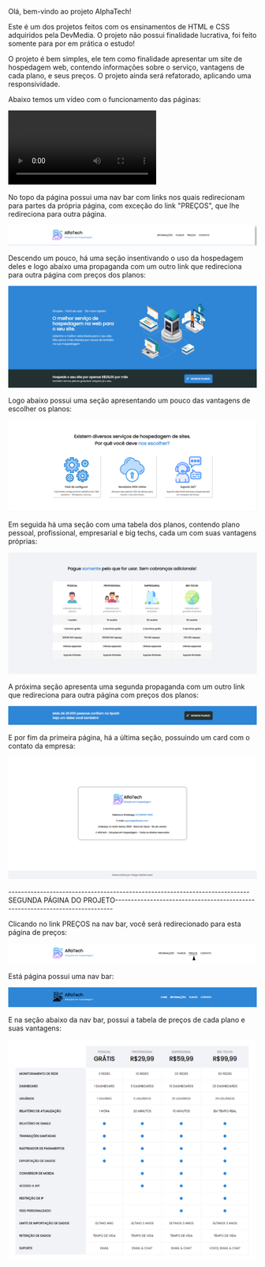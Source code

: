 Olá, bem-vindo ao projeto AlphaTech!

Este é um dos projetos feitos com os ensinamentos de HTML e CSS adquiridos pela DevMedia. O projeto não possui finalidade lucrativa, foi feito somente para por em prática o estudo!

O projeto é bem simples, ele tem como finalidade apresentar um site de hospedagem web, contendo informações sobre o serviço, vantagens de cada plano, e seus preços. O projeto ainda será refatorado, aplicando uma responsividade.


Abaixo temos um vídeo com o funcionamento das páginas:

<video src="assets/videos/Funcionamento_site.mp4" controls>
    Seu navegador não suporta o vídeo, siga para as imagens abaixo!
</video>

No topo da página possui uma nav bar com links nos quais redirecionam para partes da própria página, com exceção do link "PREÇOS", que lhe redireciona para outra página.

<div>
    <img src= "assets/Secoes_pagina/Nav_bar.png">
</div>

Descendo um pouco, há uma seção insentivando o uso da hospedagem deles e logo abaixo uma propaganda com um outro link que redireciona para outra página com preços dos planos:

<div>
    <img src= "assets/Secoes_pagina/Secao_propaganda_1.png">
</div>

Logo abaixo possui uma seção apresentando um pouco das vantagens de escolher os planos:

<div>
    <img src= "assets/Secoes_pagina/Secao_vantagens_1.png">
</div>

Em seguida há uma seção com uma tabela dos planos, contendo plano pessoal, profissional, empresarial e big techs, cada um com suas vantagens próprias:

<div>
    <img src= "assets/Secoes_pagina/Secao_planos.png">
</div>

A próxima seção apresenta uma segunda propaganda com um outro link que redireciona para outra página com preços dos planos:

<div>
    <img src= "assets/Secoes_pagina/Secao_propaganda_2.png">
</div>

E por fim da primeira página, há a última seção, possuindo um card com o contato da empresa:

<div>
    <img src= "assets/Secoes_pagina/Secao_contatos.png">
</div>



----------------------------------------------------------------------------SEGUNDA PÁGINA DO PROJETO-----------------------------------------------------------------------------



Clicando no link PREÇOS na nav bar, você será redirecionado para esta página de preços:

<div>
    <img src= "assets/Secoes_pagina/Nav_bar_2.png">
</div>

Está página possui uma nav bar:

<div>
    <img src= "assets/Secoes_pagina/Nav_bar_3.png">
</div>

E na seção abaixo da nav bar, possui a tabela de preços de cada plano e suas vantagens:

<div>
    <img src= "assets/Secoes_pagina/Secao_preco.png">
</div>